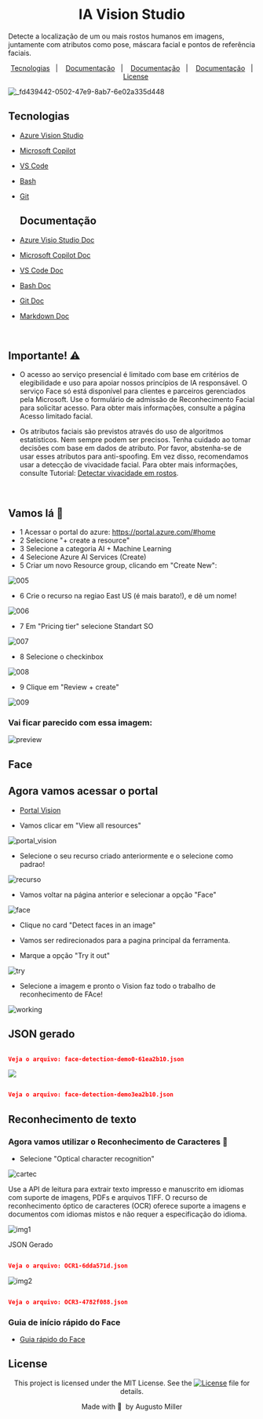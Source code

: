 <div align="center">
 
 <h1>IA Vision Studio</h1>
 
</div>

Detecte a localização de um ou mais rostos humanos em imagens, juntamente com atributos como pose, máscara facial e pontos de referência faciais.

 <p align="center">
  <a href="#Tecnologias">Tecnologias</a>&nbsp;&nbsp;&nbsp;|&nbsp;&nbsp;&nbsp;
  <a href="#Documentação">Documentação</a>&nbsp;&nbsp;&nbsp;|&nbsp;&nbsp;&nbsp;
  <a href="#Reconhecimento de texto">Documentação</a>&nbsp;&nbsp;&nbsp;|&nbsp;&nbsp;&nbsp;
  <a href="#Face">Documentação</a>&nbsp;&nbsp;&nbsp;|&nbsp;&nbsp;&nbsp;
  <a href="#License">License</a>
</p>

![_fd439442-0502-47e9-8ab7-6e02a335d448](https://github.com/augustomiller/AZ-Vision_lab/assets/990877/895d2668-81f2-4c64-9dd8-b76ed8e16df2)
<p align="center">

</p>

## Tecnologias

- [Azure Vision Studio](https://portal.vision.cognitive.azure.com/gallery/featured)
- [Microsoft Copilot](https://copilot.microsoft.com/)
- [VS Code](https://code.visualstudio.com/)
- [Bash](https://www.gnu.org/software/bash/)
- [Git](https://git-scm.com/)

  ## Documentação

- [Azure Visio Studio Doc](https://learn.microsoft.com/en-us/azure/ai-services/computer-vision/)
- [Microsoft Copilot Doc](https://learn.microsoft.com/en-us/microsoft-copilot-studio/)
- [VS Code Doc](https://code.visualstudio.com/Docs)
- [Bash Doc](https://www.gnu.org/software/bash/manual/bash.html)
- [Git Doc](https://git-scm.com/doc)
- [Markdown Doc](https://google.github.io/styleguide/docguide/style.html)

</br>

## Importante! ⚠️

<p>

  - O acesso ao serviço presencial é limitado com base em critérios de elegibilidade e uso para apoiar nossos princípios de IA responsável. O serviço Face só está disponível para clientes e parceiros gerenciados pela Microsoft. Use o formulário de admissão de Reconhecimento Facial para solicitar acesso. Para obter mais informações, consulte a página Acesso limitado facial.

  - Os atributos faciais são previstos através do uso de algoritmos estatísticos. Nem sempre podem ser precisos. Tenha cuidado ao tomar decisões com base em dados de atributo. Por favor, abstenha-se de usar esses atributos para anti-spoofing. Em vez disso, recomendamos usar a detecção de vivacidade facial. Para obter mais informações, consulte Tutorial: [Detectar vivacidade em rostos](https://learn.microsoft.com/en-us/azure/ai-services/computer-vision/tutorials/liveness).
</p>

</br>

## Vamos lá 🚀

- 1 Acessar o portal do azure: https://portal.azure.com/#home
- 2 Selecione "+ create a resource" 
- 3 Selecione a categoria AI + Machine Learning
- 4 Selecione Azure AI Services (Create)
- 5 Criar um novo Resource group, clicando em "Create New":

![005](https://github.com/augustomiller/API_RestFul-RubyWithSinatra/assets/990877/d790cf85-18f1-4729-be45-bb60bb9e01f4)

- 6 Crie o recurso na regiao East US (é mais barato!), e dê um nome!

![006](https://github.com/augustomiller/AZ-Vision_lab/assets/990877/1ef651aa-3da1-4a36-ae7f-518687a3fb85)

- 7 Em "Pricing tier" selecione Standart SO

![007](https://github.com/augustomiller/API_RestFul-RubyWithSinatra/assets/990877/115ce80a-43d9-46cd-914c-90f4c2f2166f)

- 8 Selecione o checkinbox

![008](https://github.com/augustomiller/API_RestFul-RubyWithSinatra/assets/990877/8c390437-9461-4999-9c47-ec32643725cc)

- 9 Clique em "Review + create"

![009](https://github.com/augustomiller/API_RestFul-RubyWithSinatra/assets/990877/585d6e4a-189f-41a7-bec5-e9f505ed4e01)

### Vai ficar parecido com essa imagem:

![preview](https://github.com/augustomiller/API_RestFul-RubyWithSinatra/assets/990877/39f882aa-1bc2-4973-989a-3d6b3a281675)

## Face

## Agora vamos acessar o portal

- [Portal Vision](https://portal.vision.cognitive.azure.com/gallery/featured)

- Vamos clicar em "View all resources"

![portal_vision](https://github.com/augustomiller/API_RestFul-RubyWithSinatra/assets/990877/3abaa1a4-458f-4521-9026-0f21daf04cc1)

- Selecione o seu recurso criado anteriormente e o selecione como padrao!

![recurso](https://github.com/augustomiller/API_RestFul-RubyWithSinatra/assets/990877/cd1e666e-b228-4cb3-bb36-bb452f1a2383)

- Vamos voltar na página anterior e selecionar a opção "Face"

![face](https://github.com/augustomiller/API_RestFul-RubyWithSinatra/assets/990877/c8e73180-8cb7-410f-9115-e938686e86d4)

- Clique no card "Detect faces in an image"

- Vamos ser redirecionados para a pagina principal da ferramenta.
- Marque a opção "Try it out"

![try](https://github.com/augustomiller/API_RestFul-RubyWithSinatra/assets/990877/f7dd4df6-f6b0-4070-8be8-5f132e5bcc77)

- Selecione a imagem  e pronto o Vision faz todo o trabalho de reconhecimento de FAce!

![working](https://github.com/augustomiller/API_RestFul-RubyWithSinatra/assets/990877/75c15def-1e77-46e0-b8e5-5976bd634c1f)

## JSON gerado

```json

Veja o arquivo: face-detection-demo0-61ea2b10.json
```

![](https://github.com/augustomiller/API_RestFul-RubyWithSinatra/assets/990877/727ac4fb-e53a-4299-adf8-4c88c0c0eb17)

```json

Veja o arquivo: face-detection-demo3ea2b10.json
```

## Reconhecimento de texto

### Agora vamos utilizar o Reconhecimento de Caracteres 🚀

- Selecione "Optical character recognition"

![cartec](https://github.com/augustomiller/API_RestFul-RubyWithSinatra/assets/990877/bf5662a5-ec53-4029-bb86-f86bfb043f70)


<p>
Use a API de leitura para extrair texto impresso e manuscrito em idiomas com suporte de imagens, PDFs e arquivos TIFF. O recurso de reconhecimento óptico de caracteres (OCR) oferece suporte a imagens e documentos com idiomas mistos e não requer a especificação do idioma.
</p>

![img1](https://github.com/augustomiller/API_RestFul-RubyWithSinatra/assets/990877/b7bced8c-46da-4634-8acc-f94661189daf)

JSON Gerado

```json

Veja o arquivo: OCR1-6dda571d.json

```

![img2](https://github.com/augustomiller/API_RestFul-RubyWithSinatra/assets/990877/f0d670b6-49e1-40ea-959a-3a0e502e200b)

```json

Veja o arquivo: OCR3-4782f088.json

```

### Guia de início rápido do Face

- [Guia rápido do Face](https://learn.microsoft.com/en-us/azure/ai-services/computer-vision/quickstarts-sdk/identity-client-library?tabs=windows%2Cvisual-studio&pivots=programming-language-python)

## License

<div align="center">
  
<p>This project is licensed under the MIT License. See the
  <a href="https://mit-license.org/">
    <img src="https://img.shields.io/static/v1?label=license&message=MIT&color=5965E0&labelColor=121214" alt="License"></a> file for details.</p>
<p>Made with&nbsp;💙 &nbsp;by Augusto Miller</p>
  
<div>
